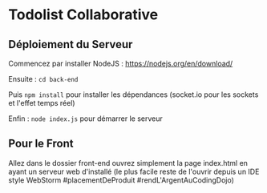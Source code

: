 # Todolist Collaborative

## Déploiement du Serveur

Commencez par installer NodeJS : https://nodejs.org/en/download/

Ensuite : `cd back-end`

Puis `npm install` pour installer les dépendances (socket.io pour les sockets et l'effet temps réel)

Enfin : `node index.js` pour démarrer le serveur

## Pour le Front

Allez dans le dossier front-end
ouvrez simplement la page index.html en ayant un serveur web d'installé (le plus facile reste de l'ouvrir depuis un IDE style WebStorm #placementDeProduit #rendL'ArgentAuCodingDojo)
